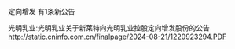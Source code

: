 定向增发 有1条新公告 

光明乳业:光明乳业关于新莱特向光明乳业控股定向增发股份的公告 http://static.cninfo.com.cn/finalpage/2024-08-21/1220923294.PDF 

